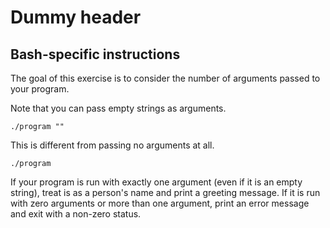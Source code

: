 # Dummy header

## Bash-specific instructions

The goal of this exercise is to consider the number of arguments passed to your program.

Note that you can pass empty strings as arguments.

`./program ""`

This is different from passing no arguments at all.

`./program`

If your program is run with exactly one argument (even if it is an empty string), treat is as a person's name and print a greeting message.
If it is run with zero arguments or more than one argument, print an error message and exit with a non-zero status.
